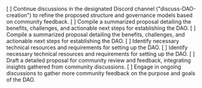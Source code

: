 [ ] Continue discussions in the designated Discord channel ("discuss-DAO-creation") to refine the proposed structure and governance models based on community feedback.
[ ] Compile a summarized proposal detailing the benefits, challenges, and actionable next steps for establishing the DAO.
[ ] Compile a summarized proposal detailing the benefits, challenges, and actionable next steps for establishing the DAO.
[ ] Identify necessary technical resources and requirements for setting up the DAO.
[ ] Identify necessary technical resources and requirements for setting up the DAO.
[ ] Draft a detailed proposal for community review and feedback, integrating insights gathered from community discussions.
[ ] Engage in ongoing discussions to gather more community feedback on the purpose and goals of the DAO.